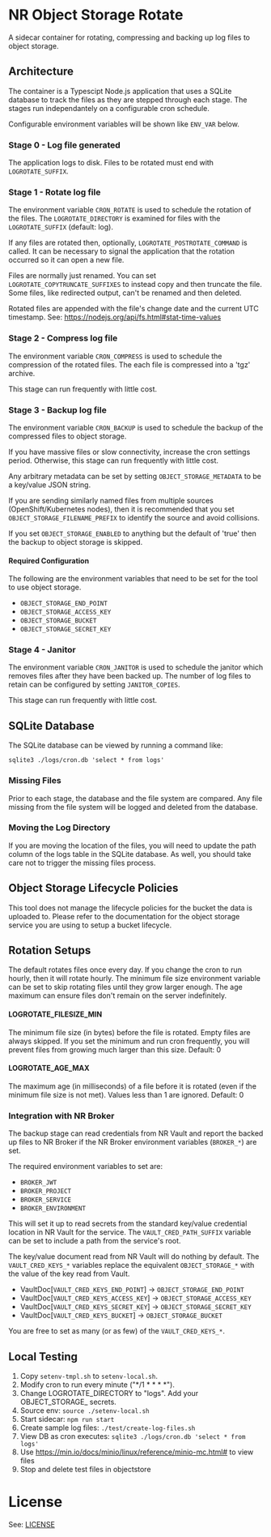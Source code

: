 # NR Object Storage Rotate

A sidecar container for rotating, compressing and backing up log files to object storage.

## Architecture

The container is a Typescipt Node.js application that uses a SQLite database to track the files as they are stepped through each stage. The stages run independantely on a configurable cron schedule.

Configurable environment variables will be shown like `ENV_VAR` below.

### Stage 0 - Log file generated

The application logs to disk. Files to be rotated must end with `LOGROTATE_SUFFIX`.

### Stage 1 - Rotate log file

The environment variable `CRON_ROTATE` is used to schedule the rotation of the files. The `LOGROTATE_DIRECTORY` is examined for files with the `LOGROTATE_SUFFIX` (default: log).

If any files are rotated then, optionally, `LOGROTATE_POSTROTATE_COMMAND` is called. It can be necessary to signal the application that the rotation occurred so it can open a new file.

Files are normally just renamed. You can set `LOGROTATE_COPYTRUNCATE_SUFFIXES` to instead copy and then truncate the file. Some files, like redirected output, can't be renamed and then deleted.

Rotated files are appended with the file's change date and the current UTC timestamp. See: https://nodejs.org/api/fs.html#stat-time-values

### Stage 2 - Compress log file

The environment variable `CRON_COMPRESS` is used to schedule the compression of the rotated files. The each file is compressed into a 'tgz' archive.

This stage can run frequently with little cost.

### Stage 3 - Backup log file

The environment variable `CRON_BACKUP` is used to schedule the backup of the compressed files to object storage.

If you have massive files or slow connectivity, increase the cron settings period. Otherwise, this stage can run frequently with little cost.

Any arbitrary metadata can be set by setting `OBJECT_STORAGE_METADATA` to be a key/value JSON string.

If you are sending similarly named files from multiple sources (OpenShift/Kubernetes nodes), then it is recommended that you set `OBJECT_STORAGE_FILENAME_PREFIX` to identify the source and avoid collisions.

If you set `OBJECT_STORAGE_ENABLED` to anything but the default of 'true' then the backup to object storage is skipped.

#### Required Configuration

The following are the environment variables that need to be set for the tool to use object storage.

* `OBJECT_STORAGE_END_POINT`
* `OBJECT_STORAGE_ACCESS_KEY`
* `OBJECT_STORAGE_BUCKET`
* `OBJECT_STORAGE_SECRET_KEY`

### Stage 4 - Janitor

The environment variable `CRON_JANITOR` is used to schedule the janitor which removes files after they have been backed up. The number of log files to retain can be configured by setting `JANITOR_COPIES`.

This stage can run frequently with little cost.

## SQLite Database

The SQLite database can be viewed by running a command like:

`sqlite3 ./logs/cron.db 'select * from logs'`

### Missing Files

Prior to each stage, the database and the file system are compared. Any file missing from the file system will be logged and deleted from the database.

### Moving the Log Directory

If you are moving the location of the files, you will need to update the path column of the logs table in the SQLite database. As well, you should take care not to trigger the missing files process.

## Object Storage Lifecycle Policies

This tool does not manage the lifecycle policies for the bucket the data is uploaded to. Please refer to the documentation for the object storage service you are using to setup a bucket lifecycle.

## Rotation Setups

The default rotates files once every day. If you change the cron to run hourly, then it will rotate hourly. The minimum file size environment variable can be set to skip rotating files until they grow larger enough. The age maximum can ensure files don't remain on the server indefinitely.

#### LOGROTATE_FILESIZE_MIN

The minimum file size (in bytes) before the file is rotated. Empty files are always skipped. If you set the minimum and run cron frequently, you will prevent files from growing much larger than this size. Default: 0

#### LOGROTATE_AGE_MAX

The maximum age (in milliseconds) of a file before it is rotated (even if the minimum file size is not met). Values less than 1 are ignored. Default: 0

### Integration with NR Broker

The backup stage can read credentials from NR Vault and report the backed up files to NR Broker if the NR Broker environment variables (`BROKER_*`) are set.

The required environment variables to set are:

* `BROKER_JWT`
* `BROKER_PROJECT`
* `BROKER_SERVICE`
* `BROKER_ENVIRONMENT`

This will set it up to read secrets from the standard key/value credential location in NR Vault for the service. The `VAULT_CRED_PATH_SUFFIX` variable can be set to include a path from the service's root.

The key/value document read from NR Vault will do nothing by default. The `VAULT_CRED_KEYS_*` variables replace the equivalent `OBJECT_STORAGE_*` with the value of the key read from Vault.

* VaultDoc[`VAULT_CRED_KEYS_END_POINT`] -> `OBJECT_STORAGE_END_POINT`
* VaultDoc[`VAULT_CRED_KEYS_ACCESS_KEY`] -> `OBJECT_STORAGE_ACCESS_KEY`
* VaultDoc[`VAULT_CRED_KEYS_SECRET_KEY`] -> `OBJECT_STORAGE_SECRET_KEY`
* VaultDoc[`VAULT_CRED_KEYS_BUCKET`] -> `OBJECT_STORAGE_BUCKET`

You are free to set as many (or as few) of the `VAULT_CRED_KEYS_*`.

## Local Testing

1. Copy `setenv-tmpl.sh` to `setenv-local.sh`.
2. Modify cron to run every minute ("*/1 * * * *").
3. Change LOGROTATE_DIRECTORY to "logs". Add your OBJECT_STORAGE_ secrets.
4. Source env: `source ./setenv-local.sh`
5. Start sidecar: `npm run start`
6. Create sample log files: `./test/create-log-files.sh`
7. View DB as cron executes: `sqlite3 ./logs/cron.db 'select * from logs'`
8. Use https://min.io/docs/minio/linux/reference/minio-mc.html# to view files
9. Stop and delete test files in objectstore

# License

See: [LICENSE](./LICENSE)
